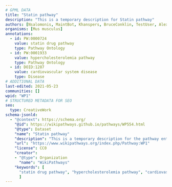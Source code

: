 ```yaml
---
# GPML DATA
title: "Statin pathway"
description: "This is a temporary description for Statin pathway"
authors: [Nsalomonis, MaintBot, Khanspers, BruceConklin, TestUser, AlexanderPico, Thomas, Mkutmon, Andra, Egonw, Ddigles, Eweitz]
organisms: [Mus musculus]
annotations:
  - id: PW:0000724
    value: statin drug pathway
    type: Pathway Ontology
  - id: PW:0001933
    value: hypercholesterolemia pathway
    type: Pathway Ontology
  - id: DOID:1287
    value: cardiovascular system disease
    type: Disease
# ADDITIONAL DATA
last-edited: 2021-05-23
communities: []
wpid: "WP1"
# STRUCTURED METADATA FOR SEO
seo:
  type: CreativeWork
schema-jsonld:
  - "@context": https://schema.org/
    "@id": https://wikipathways.github.io/pathways/WP554.html
    "@type": Dataset
    "name": "Statin pathway"
    "description": "This is a temporary description for the pathway entitled: Statin pathway"
    "url": "https://www.wikipathways.org/index.php/Pathway:WP1"
    "license": CC0
    "creator":
    - "@type": Organization
      "name": "WikiPathways"
    "keywords": [
      "statin drug pathway", "hypercholesterolemia pathway", "cardiovascular system disease",
      ]
---
```

